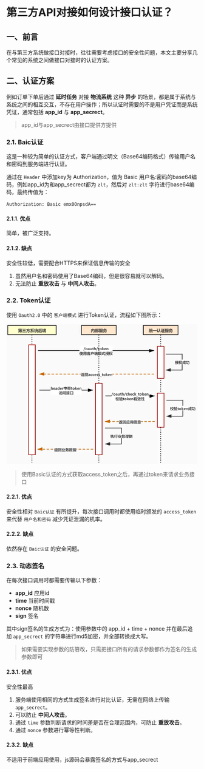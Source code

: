 # 第三方API对接如何设计接口认证？

## 一、前言

在与第三方系统做接口对接时，往往需要考虑接口的安全性问题，本文主要分享几个常见的系统之间做接口对接时的认证方案。



## 二、认证方案

例如订单下单后通过 **延时任务** 对接 **物流系统** 这种 **异步** 的场景，都是属于系统与系统之间的相互交互，不存在用户操作；所以认证时需要的不是用户凭证而是系统凭证，通常包括 **app_id** 与 **app_secrect**。

> app_id与app_secrect由接口提供方提供



### 2.1. Baic认证

这是一种较为简单的认证方式，客户端通过明文（Base64编码格式）传输用户名和密码到服务端进行认证。

通过在 `Header` 中添加key为 Authorization，值为 Basic 用户名:密码的base64编码，例如app_id为和app_secrect都为 `zlt`，然后对 `zlt:zlt` 字符进行base64编码，最终传值为：

```http
Authorization: Basic emx0OnpsdA==
```



#### 2.1.1. 优点

简单，被广泛支持。



#### 2.1.2. 缺点

安全性较低，需要配合HTTPS来保证信息传输的安全

1. 虽然用户名和密码使用了Base64编码，但是很容易就可以解码。
2. 无法防止 **重放攻击** 与 **中间人攻击**。





### 2.2. Token认证

使用 `Oauth2.0` 中的 `客户端模式` 进行Token认证，流程如下图所示：

![img](第三方API对接如何设计接口认证？.assets/v2-7a90d88fd8ebf72b116cf8ffd004e2d5_1440w.webp)

> 使用Basic认证的方式获取access_token之后，再通过token来请求业务接口



#### 2.2.1. 优点

安全性相对 `Baic认证` 有所提升，每次接口调用时都使用临时颁发的 `access_token` 来代替 `用户名和密码` 减少凭证泄漏的机率。



#### 2.2.2. 缺点

依然存在 `Baic认证` 的安全问题。





### 2.3. 动态签名

在每次接口调用时都需要传输以下参数：

- **app_id** 应用id
- **time** 当前时间戳
- **nonce** 随机数
- **sign** 签名



其中sign签名的生成方式为：使用参数中的
app_id + time + nonce 并在最后追加 `app_secrect` 的字符串进行md5加密，并全部转换成大写。

> 如果需要实现参数的防篡改，只需把接口所有的请求参数都作为签名的生成参数即可



#### 2.3.1. 优点

安全性最高

1. 服务端使用相同的方式生成签名进行对比认证，无需在网络上传输 `app_secrect`。 
2. 可以防止 **中间人攻击**。
3. 通过 `time` 参数判断请求的时间差是否在合理范围内，可防止 **重放攻击**。
4. 通过 `nonce` 参数进行幂等性判断。



#### 2.3.2. 缺点

不适用于前端应用使用，js源码会暴露签名的方式与app_secrect

